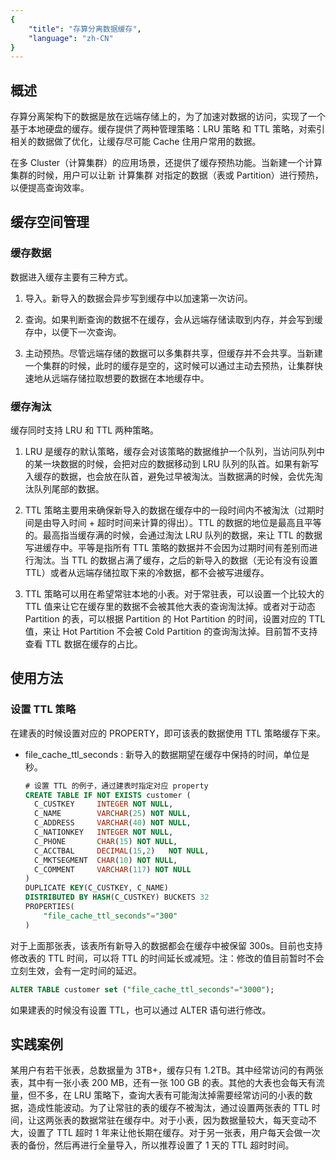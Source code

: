 ```yaml
---
{
    "title": "存算分离数据缓存",
    "language": "zh-CN"
}
---
```


<!--
Licensed to the Apache Software Foundation (ASF) under one
or more contributor license agreements.  See the NOTICE file
distributed with this work for additional information
regarding copyright ownership.  The ASF licenses this file
to you under the Apache License, Version 2.0 (the
"License"); you may not use this file except in compliance
with the License.  You may obtain a copy of the License at

  http://www.apache.org/licenses/LICENSE-2.0

Unless required by applicable law or agreed to in writing,
software distributed under the License is distributed on an
"AS IS" BASIS, WITHOUT WARRANTIES OR CONDITIONS OF ANY
KIND, either express or implied.  See the License for the
specific language governing permissions and limitations
under the License.
-->

## 概述

存算分离架构下的数据是放在远端存储上的，为了加速对数据的访问，实现了一个基于本地硬盘的缓存。缓存提供了两种管理策略：LRU 策略 和 TTL 策略，对索引相关的数据做了优化，让缓存尽可能 Cache 住用户常用的数据。

在多 Cluster（计算集群）的应用场景，还提供了缓存预热功能。当新建一个计算集群的时候，用户可以让新 计算集群 对指定的数据（表或 Partition）进行预热，以便提高查询效率。

## 缓存空间管理

### 缓存数据

数据进入缓存主要有三种方式。

1. 导入。新导入的数据会异步写到缓存中以加速第一次访问。

2. 查询。如果判断查询的数据不在缓存，会从远端存储读取到内存，并会写到缓存中，以便下一次查询。

3. 主动预热。尽管远端存储的数据可以多集群共享，但缓存并不会共享。当新建一个集群的时候，此时的缓存是空的，这时候可以通过主动去预热，让集群快速地从远端存储拉取想要的数据在本地缓存中。

### 缓存淘汰

缓存同时支持 LRU 和 TTL 两种策略。

1. LRU 是缓存的默认策略，缓存会对该策略的数据维护一个队列，当访问队列中的某一块数据的时候，会把对应的数据移动到 LRU 队列的队首。如果有新写入缓存的数据，也会放在队首，避免过早被淘汰。当数据满的时候，会优先淘汰队列尾部的数据。

2. TTL 策略主要用来确保新导入的数据在缓存中的一段时间内不被淘汰（过期时间是由导入时间 + 超时时间来计算的得出）。TTL 的数据的地位是最高且平等的。最高指当缓存满的时候，会通过淘汰 LRU 队列的数据，来让 TTL 的数据写进缓存中。平等是指所有 TTL 策略的数据并不会因为过期时间有差别而进行淘汰。当 TTL 的数据占满了缓存，之后的新导入的数据（无论有没有设置 TTL）或者从远端存储拉取下来的冷数据，都不会被写进缓存。

3. TTL 策略可以用在希望常驻本地的小表。对于常驻表，可以设置一个比较大的 TTL 值来让它在缓存里的数据不会被其他大表的查询淘汰掉。或者对于动态 Partition 的表，可以根据 Partition 的 Hot Partition 的时间，设置对应的 TTL 值，来让 Hot Partition 不会被 Cold Partition 的查询淘汰掉。目前暂不支持查看 TTL 数据在缓存的占比。



## 使用方法

### 设置 TTL 策略

在建表的时候设置对应的 PROPERTY，即可该表的数据使用 TTL 策略缓存下来。

- file_cache_ttl_seconds : 新导入的数据期望在缓存中保持的时间，单位是秒。

  ```sql
  # 设置 TTL 的例子，通过建表时指定对应 property
  CREATE TABLE IF NOT EXISTS customer (
    C_CUSTKEY     INTEGER NOT NULL,
    C_NAME        VARCHAR(25) NOT NULL,
    C_ADDRESS     VARCHAR(40) NOT NULL,
    C_NATIONKEY   INTEGER NOT NULL,
    C_PHONE       CHAR(15) NOT NULL,
    C_ACCTBAL     DECIMAL(15,2)   NOT NULL,
    C_MKTSEGMENT  CHAR(10) NOT NULL,
    C_COMMENT     VARCHAR(117) NOT NULL
  )
  DUPLICATE KEY(C_CUSTKEY, C_NAME)
  DISTRIBUTED BY HASH(C_CUSTKEY) BUCKETS 32
  PROPERTIES(
      "file_cache_ttl_seconds"="300"
  )
  ```



对于上面那张表，该表所有新导入的数据都会在缓存中被保留 300s。目前也支持修改表的 TTL 时间，可以将 TTL 的时间延长或减短。注：修改的值目前暂时不会立刻生效，会有一定时间的延迟。

```sql
ALTER TABLE customer set ("file_cache_ttl_seconds"="3000");
```

如果建表的时候没有设置 TTL，也可以通过 ALTER 语句进行修改。

## 实践案例

某用户有若干张表，总数据量为 3TB+，缓存只有 1.2TB。其中经常访问的有两张表，其中有一张小表 200 MB，还有一张 100 GB 的表。其他的大表也会每天有流量，但不多，在 LRU 策略下，查询大表有可能淘汰掉需要经常访问的小表的数据，造成性能波动。为了让常驻的表的缓存不被淘汰，通过设置两张表的 TTL 时间，让这两张表的数据常驻在缓存中。对于小表，因为数据量较大，每天变动不大，设置了 TTL 超时 1 年来让他长期在缓存。对于另一张表，用户每天会做一次表的备份，然后再进行全量导入，所以推荐设置了 1 天的 TTL 超时时间。
